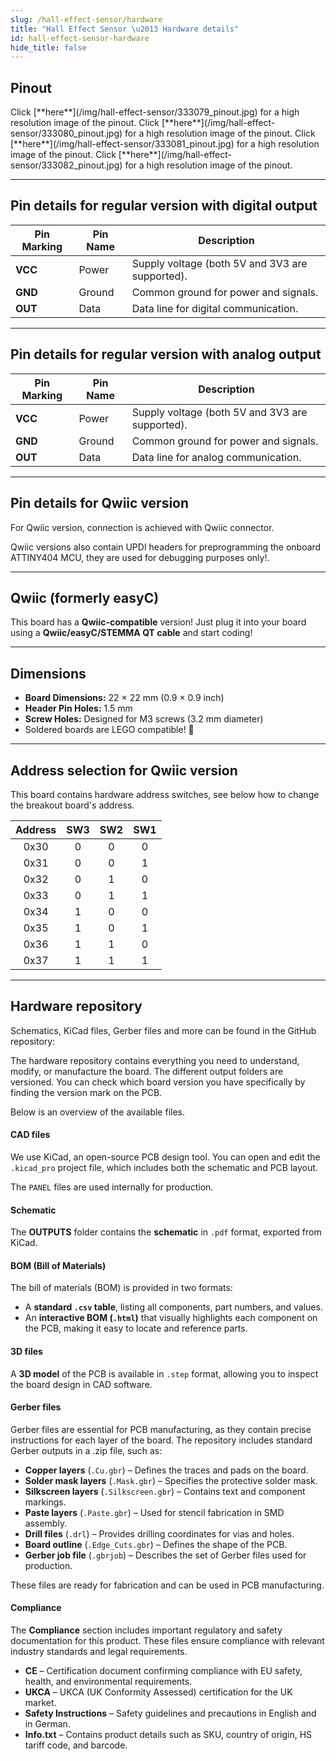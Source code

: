 ```yaml
---
slug: /hall-effect-sensor/hardware
title: "Hall Effect Sensor \u2013 Hardware details"
id: hall-effect-sensor-hardware
hide_title: false
---
```

## Pinout

<CenteredImage src="/img/hall-effect-sensor/333079_pinout.jpg" alt="Pinout" />
Click [**here**](/img/hall-effect-sensor/333079_pinout.jpg) for a high resolution image of the pinout.
<CenteredImage src="/img/hall-effect-sensor/333080_pinout.jpg" alt="Pinout" />
Click [**here**](/img/hall-effect-sensor/333080_pinout.jpg) for a high resolution image of the pinout.
<CenteredImage src="/img/hall-effect-sensor/333081_pinout.jpg" alt="Pinout" />
Click [**here**](/img/hall-effect-sensor/333081_pinout.jpg) for a high resolution image of the pinout.
<CenteredImage src="/img/hall-effect-sensor/333082_pinout.jpg" alt="Pinout" />
Click [**here**](/img/hall-effect-sensor/333082_pinout.jpg) for a high resolution image of the pinout.

---

## Pin details for regular version with digital output

| Pin Marking | Pin Name | Description                                     |
| ----------- | -------- | ----------------------------------------------- |
| **VCC**     | Power    | Supply voltage (both 5V and 3V3 are supported). |
| **GND**     | Ground   | Common ground for power and signals.            |
| **OUT**     | Data     | Data line for digital communication. |

---

## Pin details for regular version with analog output

| Pin Marking | Pin Name | Description                                     |
| ----------- | -------- | ----------------------------------------------- |
| **VCC**     | Power    | Supply voltage (both 5V and 3V3 are supported). |
| **GND**     | Ground   | Common ground for power and signals.            |
| **OUT**     | Data     | Data line for analog communication.
             
---

## Pin details for Qwiic version

For Qwiic version, connection is achieved with Qwiic connector.

<InfoBox> Qwiic versions also contain UPDI headers for preprogramming the onboard ATTINY404 MCU, they are used for debugging purposes only!. </InfoBox>

---

## Qwiic (formerly easyC)  

<CenteredImage src="/img/easyc_transparent.png" alt="EasyC/qwiic cable" width="550px" />
 
<InfoBox> This board has a **Qwiic-compatible** version! Just plug it into your board using a **Qwiic/easyC/STEMMA QT cable** and start coding! </InfoBox>

<QuickLink 
  title="Qwiic (formerly easyC) details and specifications" 
  description="Learn about hardware specifications, compatibility, and usage of the Qwiic connector." 
  url="/qwiic" 
/>

---

## Dimensions

- **Board Dimensions:** 22 × 22 mm (0.9 × 0.9 inch)  
- **Header Pin Holes:** 1.5 mm  
- **Screw Holes:** Designed for M3 screws (3.2 mm diameter)  
- Soldered boards are LEGO compatible! 🧱 

---

## Address selection for Qwiic version

This board contains hardware address switches, see below how to change the breakout board's address.

<CenteredImage src="/img/hall-effect-sensor/hall-effect-sensor_jp.jpg" alt="Pinout" />

| Address | SW3 | SW2 | SW1 |
|:---:|:---:|:---:|:---:|
| 0x30 | 0 | 0 | 0 |
| 0x31 | 0 | 0 | 1 |
| 0x32 | 0 | 1 | 0 |
| 0x33 | 0 | 1 | 1 |
| 0x34 | 1 | 0 | 0 |
| 0x35 | 1 | 0 | 1 |
| 0x36 | 1 | 1 | 0 |
| 0x37 | 1 | 1 | 1 |                  

---

## Hardware repository

Schematics, KiCad files, Gerber files and more can be found in the GitHub repository:

<QuickLink 
  title="Hall effect sensor breakout with digital output hardware design" 
  description="Hardware design, BOM, gerbers and 3D files for Hall-effect-sensor-breakout-with-digital-output designed by Soldered Electronics."
  url="https://github.com/SolderedElectronics/Hall-effect-sensor-breakout-with-digital-output-hardware-design" 
/>  

<QuickLink 
  title="Hall effect sensor breakout with analog output hardware design" 
  description="Hardware design, BOM, gerbers and 3D files for Hall-effect-sensor-breakout-with-analog-output designed by Soldered Electronics."
  url="https://github.com/SolderedElectronics/Hall-effect-sensor-breakout-with-analog-output-hardware-design" 
/>  

<QuickLink 
  title="Hall effect sensor breakout with digital output---qwiic hardware design" 
  description="Hardware design, BOM, gerbers and 3D files for Hall-effect-sensor-breakout-with-digital-output-&-qwiic designed by Soldered Electronics."
  url="https://github.com/SolderedElectronics/Hall-effect-sensor-breakout-with-digital-output---qwiic-hardware-design" 
/>  

<QuickLink 
  title="Hall effect sensor breakout with analog output---qwiic hardware design" 
  description="Hardware design, BOM, gerbers and 3D files for Hall-effect-sensor-breakout-with-analog-output-&-qwiic designed by Soldered Electronics."
  url="https://github.com/SolderedElectronics/Hall-effect-sensor-breakout-with-analog-output---qwiic-hardware-design" 
/>  

The hardware repository contains everything you need to understand, modify, or manufacture the board. The different output folders are versioned. You can check which board version you have specifically by finding the version mark on the PCB.

Below is an overview of the available files.  
#### CAD files

We use KiCad, an open-source PCB design tool. You can open and edit the `.kicad_pro` project file, which includes both the schematic and PCB layout.  

The `PANEL` files are used internally for production.  

#### Schematic

The **OUTPUTS** folder contains the **schematic** in `.pdf` format, exported from KiCad.

#### BOM (Bill of Materials)

The bill of materials (BOM) is provided in two formats:  

- A **standard `.csv` table**, listing all components, part numbers, and values.  
- An **interactive BOM (`.html`)** that visually highlights each component on the PCB, making it easy to locate and reference parts.  


#### 3D files

A **3D model** of the PCB is available in `.step` format, allowing you to inspect the board design in CAD software.  

#### Gerber files 

Gerber files are essential for PCB manufacturing, as they contain precise instructions for each layer of the board. The repository includes standard Gerber outputs in a .zip file, such as:  

- **Copper layers** (`.Cu.gbr`) – Defines the traces and pads on the board.  
- **Solder mask layers** (`.Mask.gbr`) – Specifies the protective solder mask.  
- **Silkscreen layers** (`.Silkscreen.gbr`) – Contains text and component markings.  
- **Paste layers** (`.Paste.gbr`) – Used for stencil fabrication in SMD assembly.  
- **Drill files** (`.drl`) – Provides drilling coordinates for vias and holes.  
- **Board outline** (`.Edge_Cuts.gbr`) – Defines the shape of the PCB.  
- **Gerber job file** (`.gbrjob`) – Describes the set of Gerber files used for production.  

These files are ready for fabrication and can be used in PCB manufacturing.

#### Compliance  

The **Compliance** section includes important regulatory and safety documentation for this product. These files ensure compliance with relevant industry standards and legal requirements.  

- **CE** – Certification document confirming compliance with EU safety, health, and environmental requirements.  
- **UKCA** – UKCA (UK Conformity Assessed) certification for the UK market.  
- **Safety Instructions** – Safety guidelines and precautions in English and in German.
- **Info.txt** – Contains product details such as SKU, country of origin, HS tariff code, and barcode.  
